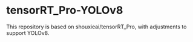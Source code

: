 # tensorRT_Pro-YOLOv8
This repository is based on shouxieai/tensorRT_Pro, with adjustments to support YOLOv8.
